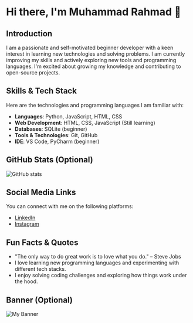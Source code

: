 # Hi there, I'm Muhammad Rahmad 👋

## Introduction
I am a passionate and self-motivated beginner developer with a keen interest in learning new technologies and solving problems. I am currently improving my skills and actively exploring new tools and programming languages. I'm excited about growing my knowledge and contributing to open-source projects.

## Skills & Tech Stack
Here are the technologies and programming languages I am familiar with:

- **Languages**: Python, JavaScript, HTML, CSS
- **Web Development**: HTML, CSS, JavaScript (Still learning)
- **Databases**: SQLite (beginner)
- **Tools & Technologies**: Git, GitHub
- **IDE**: VS Code, PyCharm (beginner)

## GitHub Stats (Optional)
![GitHub stats](https://github-readme-stats.vercel.app/api?username=muhammadrahmad&show_icons=true&hide_title=true&hide=prs&count_private=true)

## Social Media Links
You can connect with me on the following platforms:

- [LinkedIn](https://www.linkedin.com/in/muhammad-rahmad-753a65270)
- [Instagram](https://www.instagram.com/muhmmdrahmad_08?igsh=Y24zdm5odDFuZmR3&utm_source=ig_contact_invite)

## Fun Facts & Quotes
- "The only way to do great work is to love what you do." – Steve Jobs
- I love learning new programming languages and experimenting with different tech stacks.
- I enjoy solving coding challenges and exploring how things work under the hood.

## Banner (Optional)
![My Banner](https://github.com/muhammadrahmad/github-project/blob/main/img/foto.jpg)

